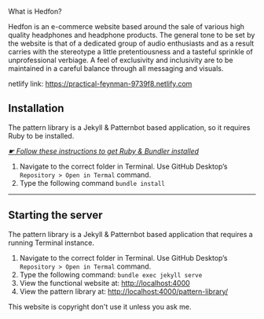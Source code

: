 What is Hedfon?

Hedfon is an e-commerce website based around the sale of various high quality headphones and headphone products. The general tone to be set by the website is that of a dedicated group of audio enthusiasts and as a result carries with the stereotype a little pretentiousness and a tasteful sprinkle of unprofessional verbiage. A feel of exclusivity and inclusivity are to be maintained in a careful balance through all messaging and visuals.

netlify link:
https://practical-feynman-9739f8.netlify.com

## Installation

The pattern library is a Jekyll & Patternbot based application, so it requires Ruby to be installed.

[*☛ Follow these instructions to get Ruby & Bundler installed*](https://learn-the-web.algonquindesign.ca/courses/web-dev-4/install-more-developer-tools/)

1. Navigate to the correct folder in Terminal. Use GitHub Desktop’s `Repository > Open in Termal` command.
2. Type the following command `bundle install`

---

## Starting the server

The pattern library is a Jekyll & Patternbot based application that requires a running Terminal instance.

1. Navigate to the correct folder in Terminal. Use GitHub Desktop’s `Repository > Open in Termal` command.
2. Type the following command: `bundle exec jekyll serve`
3. View the functional website at: [http://localhost:4000](http://localhost:4000)
4. View the pattern library at: [http://localhost:4000/pattern-library/](http://localhost:4000/pattern-library/)

This website is copyright don't use it unless you ask me.
